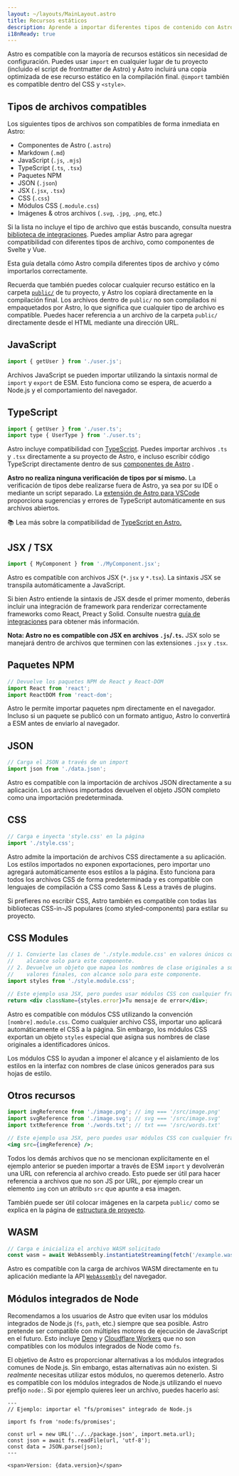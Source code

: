 ```yaml
---
layout: ~/layouts/MainLayout.astro
title: Recursos estáticos
description: Aprende a importar diferentes tipos de contenido con Astro.
i18nReady: true
---
```


Astro es compatible con la mayoría de recursos estáticos sin necesidad de configuración. Puedes usar `import` en cualquier lugar de tu proyecto (incluido el script de frontmatter de Astro) y Astro incluirá una copia optimizada de ese recurso estático en la compilación final. `@import` también es compatible dentro del CSS y `<style>`.

## Tipos de archivos compatibles

Los siguientes tipos de archivos son compatibles de forma inmediata en Astro:

- Componentes de Astro (`.astro`)
- Markdown (`.md`)
- JavaScript (`.js`, `.mjs`)
- TypeScript (`.ts`, `.tsx`)
- Paquetes NPM
- JSON (`.json`)
- JSX (`.jsx`, `.tsx`)
- CSS (`.css`)
- Módulos CSS (`.module.css`)
- Imágenes & otros archivos (`.svg`, `.jpg`, `.png`, etc.)

Si la lista no incluye el tipo de archivo que estás buscando, consulta nuestra [biblioteca de integraciones](https://astro.build/integrations/). Puedes ampliar Astro para agregar compatibilidad con diferentes tipos de archivo, como componentes de Svelte y Vue.

Esta guía detalla cómo Astro compila diferentes tipos de archivo y cómo importarlos correctamente.

Recuerda que también puedes colocar cualquier recurso estático en la carpeta [`public/`](/es/core-concepts/project-structure/#public) de tu proyecto, y Astro los copiará directamente en la compilación final. Los archivos dentro de `public/` no son compilados ni empaquetados por Astro, lo que significa que cualquier tipo de archivo es compatible. Puedes hacer referencia a un archivo de la carpeta `public/` directamente desde el HTML mediante una dirección URL.

## JavaScript

```js
import { getUser } from './user.js';
```

Archivos JavaScript se pueden importar utilizando la sintaxis normal de `import` y `export` de ESM. Esto funciona como se espera, de acuerdo a Node.js y el comportamiento del navegador.

## TypeScript

```js
import { getUser } from './user.ts';
import type { UserType } from './user.ts';
```

Astro incluye compatibilidad con [TypeScript](https://www.typescriptlang.org/). Puedes importar archivos `.ts` y `.tsx` directamente a su proyecto de Astro, e incluso escribir código TypeScript directamente dentro de sus [componentes de Astro](/es/core-concepts/astro-components/#script-del-componente) .

**Astro no realiza ninguna verificación de tipos por sí mismo.** La verificación de tipos debe realizarse fuera de Astro, ya sea por su IDE o mediante un script separado. La [extensión de Astro para VSCode](/es/editor-setup/) proporciona sugerencias y errores de TypeScript automáticamente en sus archivos abiertos.

📚 Lea más sobre la compatibilidad de [TypeScript en Astro.](/es/guides/typescript/)

## JSX / TSX

```js
import { MyComponent } from './MyComponent.jsx';
```

Astro es compatible con archivos JSX (`*.jsx` y `*.tsx`). La sintaxis JSX se transpila automáticamente a JavaScript.

Si bien Astro entiende la sintaxis de JSX desde el primer momento, deberás incluir una integración de framework para renderizar correctamente frameworks como React, Preact y Solid. Consulte nuestra [guía de integraciones](/es/guides/integrations-guide/) para obtener más información.

**Nota: Astro no es compatible con JSX en archivos `.js`/`.ts`.** JSX solo se manejará dentro de archivos que terminen con las extensiones `.jsx` y `.tsx`.

## Paquetes NPM

```js
// Devuelve los paquetes NPM de React y React-DOM
import React from 'react';
import ReactDOM from 'react-dom';
```

Astro le permite importar paquetes npm directamente en el navegador. Incluso si un paquete se publicó con un formato antiguo, Astro lo convertirá a ESM antes de enviarlo al navegador.

## JSON

```js
// Carga el JSON a través de un import
import json from './data.json';
```

Astro es compatible con la importación de archivos JSON directamente a su aplicación. Los archivos importados devuelven el objeto JSON completo como una importación predeterminada.

## CSS

```js
// Carga e inyecta 'style.css' en la página
import './style.css';
```

Astro admite la importación de archivos CSS directamente a su aplicación. Los estilos importados no exponen exportaciones, pero importar uno agregará automáticamente esos estilos a la página. Esto funciona para todos los archivos CSS de forma predeterminada y es compatible con lenguajes de compilación a CSS como Sass & Less a través de plugins.

Si prefieres no escribir CSS, Astro también es compatible con todas las bibliotecas CSS-in-JS populares (como styled-components) para estilar su proyecto.

## CSS Modules

```jsx
// 1. Convierte las clases de './style.module.css' en valores únicos con 
//    alcance solo para este componente.
// 2. Devuelve un objeto que mapea los nombres de clase originales a sus 
//    valores finales, con alcance solo para este componente.
import styles from './style.module.css';

// Este ejemplo usa JSX, pero puedes usar módulos CSS con cualquier framework.
return <div className={styles.error}>Tu mensaje de error</div>;
```

Astro es compatible con módulos CSS utilizando la convención `[nombre].module.css`. Como cualquier archivo CSS, importar uno aplicará automáticamente el CSS a la página. Sin embargo, los módulos CSS exportan un objeto `styles` especial que asigna sus nombres de clase originales a identificadores únicos.

Los módulos CSS lo ayudan a imponer el alcance y el aislamiento de los estilos en la interfaz con nombres de clase únicos generados para sus hojas de estilo.

## Otros recursos

```jsx
import imgReference from './image.png'; // img === '/src/image.png'
import svgReference from './image.svg'; // svg === '/src/image.svg'
import txtReference from './words.txt'; // txt === '/src/words.txt'

// Este ejemplo usa JSX, pero puedes usar módulos CSS con cualquier framework.
<img src={imgReference} />;
```

Todos los demás archivos que no se mencionan explícitamente en el ejemplo anterior se pueden importar a través de ESM `import` y devolverán una URL con referencia al archivo creado. Esto puede ser útil para hacer referencia a archivos que no son JS por URL, por ejemplo crear un elemento `img` con un atributo `src` que apunte a esa imagen.

También puede ser útil colocar imágenes en la carpeta `public/` como se explica en la página de [estructura de proyecto](/es/core-concepts/project-structure/#public).

## WASM

```js
// Carga e inicializa el archivo WASM solicitado
const wasm = await WebAssembly.instantiateStreaming(fetch('/example.wasm'));
```

Astro es compatible con la carga de archivos WASM directamente en tu aplicación mediante la API [`WebAssembly`](https://developer.mozilla.org/en-US/docs/Web/JavaScript/Reference/Global_Objects/WebAssembly) del navegador.

## Módulos integrados de Node

Recomendamos a los usuarios de Astro que eviten usar los módulos integrados de Node.js (`fs`, `path`, etc.) siempre que sea posible. Astro pretende ser compatible con múltiples motores de ejecución de JavaScript en el futuro. Esto incluye [Deno](https://deno.land/) y [Cloudflare Workers](https://workers.cloudflare.com/) que no son compatibles con los módulos integrados de Node como `fs`.

El objetivo de Astro es proporcionar alternativas a los módulos integrados comunes de Node.js. Sin embargo, estas alternativas aún no existen. Si _realmente_ necesitas utilizar estos módulos, no queremos detenerlo. Astro es compatible con los módulos integrados de Node.js utilizando el nuevo prefijo `node:`. Si por ejemplo quieres leer un archivo, puedes hacerlo así:

```astro
---
// Ejemplo: importar el "fs/promises" integrado de Node.js

import fs from 'node:fs/promises';

const url = new URL('../../package.json', import.meta.url);
const json = await fs.readFile(url, 'utf-8');
const data = JSON.parse(json);
---

<span>Version: {data.version}</span>
```

